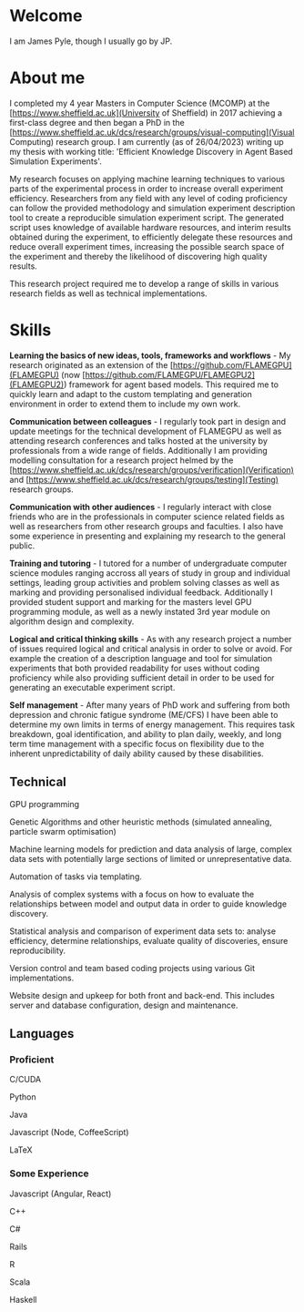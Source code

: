 # Welcome
I am James Pyle, though I usually go by JP.

# About me
I completed my 4 year Masters in Computer Science (MCOMP) at the [https://www.sheffield.ac.uk](University of Sheffield) in 2017 achieving a first-class degree and then began a PhD in the [https://www.sheffield.ac.uk/dcs/research/groups/visual-computing](Visual Computing) research group. I am currently (as of 26/04/2023) writing up my thesis with working title: 'Efficient Knowledge Discovery in Agent Based Simulation Experiments'.

My research focuses on applying machine learning techniques to various parts of the experimental process in order to increase overall experiment efficiency. Researchers from any field with any level of coding proficiency can follow the provided methodology and simulation experiment description tool to create a reproducible simulation experiment script. The generated script uses knowledge of available hardware resources, and interim results obtained during the experiment, to efficiently delegate these resources and reduce overall experiment times, increasing the possible search space of the experiment and thereby the likelihood of discovering high quality results.

This research project required me to develop a range of skills in various research fields as well as technical implementations.

# Skills

**Learning the basics of new ideas, tools, frameworks and workflows** - My research originated as an extension of the [https://github.com/FLAMEGPU](FLAMEGPU) (now [https://github.com/FLAMEGPU/FLAMEGPU2](FLAMEGPU2)) framework for agent based models. This required me to quickly learn and adapt to the custom templating and generation environment in order to extend them to include my own work.

**Communication between colleagues** - I regularly took part in design and update meetings for the technical development of FLAMEGPU as well as attending research conferences and talks hosted at the university by professionals from a wide range of fields. Additionally I am providing modelling consultation for a research project helmed by the [https://www.sheffield.ac.uk/dcs/research/groups/verification](Verification) and [https://www.sheffield.ac.uk/dcs/research/groups/testing](Testing) research groups.

**Communication with other audiences** - I regularly interact with close friends who are in the professionals in computer science related fields as well as researchers from other research groups and faculties. I also have some experience in presenting and explaining my research to the general public. 

**Training and tutoring** - I tutored for a number of undergraduate computer science modules ranging accross all years of study in group and individual settings, leading group activities and problem solving classes as well as marking and providing personalised individual feedback. Additionally I provided student support and marking for the masters level GPU programming module, as well as a newly instated 3rd year module on algorithm design and complexity.

**Logical and critical thinking skills** - As with any research project a number of issues required logical and critical analysis in order to solve or avoid. For example the creation of a description language and tool for simulation experiments that both provided readability for uses without coding proficiency while also providing sufficient detail in order to be used for generating an executable experiment script. 

**Self management** - After many years of PhD work and suffering from both depression and chronic fatigue syndrome (ME/CFS) I have been able to determine my own limits in terms of energy management. This requires task breakdown, goal identification, and ability to plan daily, weekly, and long term time management with a specific focus on flexibility due to the inherent unpredictability of daily ability caused by these disabilities.

## Technical
GPU programming

Genetic Algorithms and other heuristic methods (simulated annealing, particle swarm optimisation)

Machine learning models for prediction and data analysis of large, complex data sets with potentially large sections of limited or unrepresentative data.

Automation of tasks via templating.

Analysis of complex systems with a focus on how to evaluate the relationships between model and output data in order to guide knowledge discovery.

Statistical analysis and comparison of experiment data sets to: analyse efficiency, determine relationships, evaluate quality of discoveries, ensure reproducibility.

Version control and team based coding projects using various Git implementations.

Website design and upkeep for both front and back-end. This includes server and database configuration, design and maintenance.

## Languages
### Proficient
C/CUDA

Python

Java

Javascript (Node, CoffeeScript)

LaTeX

### Some Experience
Javascript (Angular, React)

C++

C#

Rails

R

Scala

Haskell
